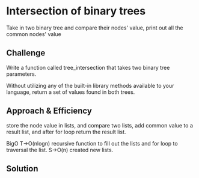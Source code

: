 # Intersection of binary trees
<!-- Short summary or background information -->
Take in two binary tree and compare their nodes' value, print out all the common nodes' value

## Challenge
<!-- Description of the challenge -->

Write a function called tree_intersection that takes two binary tree parameters.

Without utilizing any of the built-in library methods available to your language, return a set of values found in both trees.

## Approach & Efficiency
<!-- What approach did you take? Why? What is the Big O space/time for this approach? -->
store the node value in lists, and compare two lists, add common value to a result list, and after for loop return the result list.

BigO
T->O(nlogn) recursive function to fill out the lists and for loop to traversal the list.
S->O(n) created new lists.
## Solution
<!-- Embedded whiteboard image -->